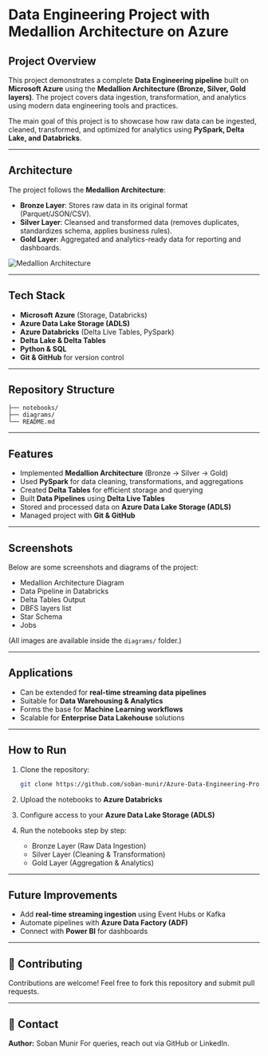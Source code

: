 # Data Engineering Project with Medallion Architecture on Azure

##  Project Overview

This project demonstrates a complete **Data Engineering pipeline** built on **Microsoft Azure** using the **Medallion Architecture (Bronze, Silver, Gold layers)**. The project covers data ingestion, transformation, and analytics using modern data engineering tools and practices.

The main goal of this project is to showcase how raw data can be ingested, cleaned, transformed, and optimized for analytics using **PySpark, Delta Lake, and Databricks**.

---

##  Architecture

The project follows the **Medallion Architecture**:

* **Bronze Layer**: Stores raw data in its original format (Parquet/JSON/CSV).
* **Silver Layer**: Cleansed and transformed data (removes duplicates, standardizes schema, applies business rules).
* **Gold Layer**: Aggregated and analytics-ready data for reporting and dashboards.

![Medallion Architecture](./images/medallion_architecture.png)

---

##  Tech Stack

* **Microsoft Azure** (Storage, Databricks)
* **Azure Data Lake Storage (ADLS)**
* **Azure Databricks** (Delta Live Tables, PySpark)
* **Delta Lake & Delta Tables**
* **Python & SQL**
* **Git & GitHub** for version control

---

##  Repository Structure

```
├── notebooks/                
├── diagrams/                
└── README.md                 
```

---

##  Features

* Implemented **Medallion Architecture** (Bronze → Silver → Gold)
* Used **PySpark** for data cleaning, transformations, and aggregations
* Created **Delta Tables** for efficient storage and querying
* Built **Data Pipelines** using **Delta Live Tables**
* Stored and processed data on **Azure Data Lake Storage (ADLS)**
* Managed project with **Git & GitHub**

---

##  Screenshots

Below are some screenshots and diagrams of the project:

* Medallion Architecture Diagram
* Data Pipeline in Databricks
* Delta Tables Output
* DBFS layers list
* Star Schema
* Jobs

(All images are available inside the `diagrams/` folder.)

---

##  Applications

* Can be extended for **real-time streaming data pipelines**
* Suitable for **Data Warehousing & Analytics**
* Forms the base for **Machine Learning workflows**
* Scalable for **Enterprise Data Lakehouse** solutions

---

##  How to Run

1. Clone the repository:

   ```bash
   git clone https://github.com/soban-munir/Azure-Data-Engineering-Project.git
   ```
2. Upload the notebooks to **Azure Databricks**
3. Configure access to your **Azure Data Lake Storage (ADLS)**
4. Run the notebooks step by step:

   * Bronze Layer (Raw Data Ingestion)
   * Silver Layer (Cleaning & Transformation)
   * Gold Layer (Aggregation & Analytics)

---

##  Future Improvements

* Add **real-time streaming ingestion** using Event Hubs or Kafka
* Automate pipelines with **Azure Data Factory (ADF)**
* Connect with **Power BI** for dashboards

---

## 🤝 Contributing

Contributions are welcome! Feel free to fork this repository and submit pull requests.

---

## 📧 Contact

**Author:** Soban Munir
For queries, reach out via GitHub or LinkedIn.
